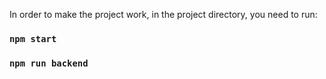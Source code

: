 In order to make the project work, in the project directory, you need to run:

### `npm start`

### `npm run backend`


